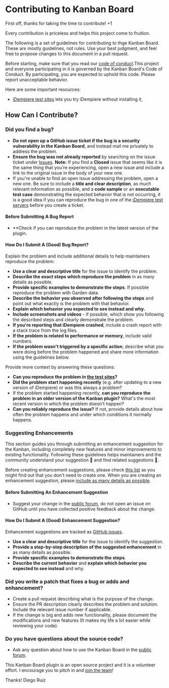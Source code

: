# Contributing to Kanban Board

First off, thanks for taking the time to contribute! +1

Every contribution is priceless and helps this project come to fruition.

The following is a set of guidelines for contributing to thge Kanban Board. These are mostly guidelines, not rules. 
Use your best judgment, and feel free to propose changes to this document in a pull request.

Before starting, make sure that you read our [code of conduct](CODE_OF_CONDUCT.md).This project and everyone participating in 
it is governed by the Kanban Board's Code of Conduct. By participating, you are expected to uphold this code. 
Please report unacceptable behavior.

Here are some important resources:

  * [iDempiere test sites](https://www.idempiere.org/test-sites) lets you try iDempiere without installing it,
  
## How Can I Contribute?

### **Did you find a bug?**
* **Do not open up a GitHub issue ticket if the bug is a security vulnerability in the Kanban Board**, 
and instead mail me privately to address the problem.
* **Ensure the bug was not already reported** by searching on the issue ticket under [Issues](https://github.com/d-ruiz/kdb_idempiere/issues).
**Note:** If you find a **Closed** issue that seems like it is the same thing that you're experiencing, open a new issue and include a link to the original issue in the body of your new one.
* If you're unable to find an open issue addressing the problem, open a new one. Be sure to include a 
**title and clear description**, as much relevant information as possible, and a **code sample** or an **executable test case** 
demonstrating the expected behavior that is not occurring, it is a good idea if you can reproduce the bug in one of the 
[iDempiere test servers](https://www.idempiere.org/test-sites) before you create a ticket.

#### Before Submitting A Bug Report

* **Check if you can reproduce the problem in the latest version of the plugin.

#### How Do I Submit A (Good) Bug Report?

Explain the problem and include additional details to help maintainers reproduce the problem:

* **Use a clear and descriptive title** for the issue to identify the problem.
* **Describe the exact steps which reproduce the problem** in as many details as possible. 
* **Provide specific examples to demonstrate the steps**. If possible reproduce the problem with Garden data.
* **Describe the behavior you observed after following the steps** and point out what exactly is the problem with that behavior.
* **Explain which behavior you expected to see instead and why.**
* **Include screenshots and videos** - if possible, which show you following the described steps and clearly demonstrate the problem. 
* **If you're reporting that iDempiere crashed**, include a crash report with a stack trace from the log files. 
* **If the problem is related to performance or memory**, include valid numbers.
* **If the problem wasn't triggered by a specific action**, describe what you were doing before the problem happened and share more information using the guidelines below.

Provide more context by answering these questions:

* **Can you reproduce the problem in [the test sites](https://www.idempiere.org/test-sites)?**
* **Did the problem start happening recently** (e.g. after updating to a new version of iDempiere) or was this always a problem?
* If the problem started happening recently, **can you reproduce the problem in an older version of the Kanban plugin?** What's the most recent version in which the problem doesn't happen?
* **Can you reliably reproduce the issue?** If not, provide details about how often the problem happens and under which conditions it normally happens.

### Suggesting Enhancements

This section guides you through submitting an enhancement suggestion for the Kanban, including completely new features and 
minor improvements to existing functionality. Following these guidelines helps maintainers and the community understand your 
suggestion :pencil: and find related suggestions :mag_right:.

Before creating enhancement suggestions, please check [this list](#before-submitting-an-enhancement-suggestion) as you might 
find out that you don't need to create one. When you are creating an enhancement suggestion, please [include as many details as possible](#how-do-i-submit-a-good-enhancement-suggestion). 

#### Before Submitting An Enhancement Suggestion

* Suggest your change in the [public forum](https://www.idempiere.org/forums), do not open an issue on GitHub until you have collected positive feedback about the change. 

#### How Do I Submit A (Good) Enhancement Suggestion?

Enhancement suggestions are tracked as [GitHub issues](https://github.com/d-ruiz/kdb_idempiere/issues). 

* **Use a clear and descriptive title** for the issue to identify the suggestion.
* **Provide a step-by-step description of the suggested enhancement** in as many details as possible.
* **Provide specific examples to demonstrate the steps**. 
* **Describe the current behavior** and **explain which behavior you expected to see instead** and why.

### **Did you write a patch that fixes a bug or adds and enhancement?**

* Create a pull request describing what is the purpose of the change.
* Ensure the PR description clearly describes the problem and solution. Include the relevant issue number if applicable.
* If the change is big and adds new functionality, please document the modifications and new features (It makes my life a lot easier while reviewing your code).

### **Do you have questions about the source code?**

* Ask any question about how to use the Kanban Board in the [public forum](https://www.idempiere.org/forums).

This Kanban Board plugin is an open source project and it is a volunteer effort. 
I encourage you to pitch in and [join the team](https://github.com/d-ruiz/kdb_idempiere/graphs/contributors)!

Thanks! 
Diego Ruiz
